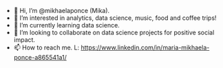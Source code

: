 - 👋 Hi, I’m @mikhaelaponce (Mika).
- 👀 I’m interested in analytics, data science, music, food and coffee trips!
- 🌱 I’m currently learning data science.
- 💞️ I’m looking to collaborate on data science projects for positive social impact.
- 📫 How to reach me. L: https://www.linkedin.com/in/maria-mikhaela-ponce-a865541a1/

<!---
mikhaelaponce/mikhaelaponce is a ✨ special ✨ repository because its `README.md` (this file) appears on your GitHub profile.
You can click the Preview link to take a look at your changes.
--->
